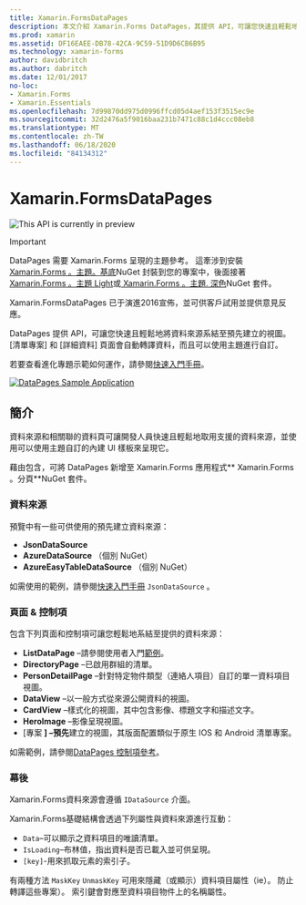 ```yaml
---
title: Xamarin.FormsDataPages
description: 本文介紹 Xamarin.Forms DataPages，其提供 API，可讓您快速且輕鬆地將資料來源系結至預先建立的視圖。
ms.prod: xamarin
ms.assetid: DF16EAEE-DB78-42CA-9C59-51D9D6CB6B95
ms.technology: xamarin-forms
author: davidbritch
ms.author: dabritch
ms.date: 12/01/2017
no-loc:
- Xamarin.Forms
- Xamarin.Essentials
ms.openlocfilehash: 7d99870dd975d0996ffcd05d4aef153f3515ec9e
ms.sourcegitcommit: 32d2476a5f9016baa231b7471c88c1d4ccc08eb8
ms.translationtype: MT
ms.contentlocale: zh-TW
ms.lasthandoff: 06/18/2020
ms.locfileid: "84134312"
---
```

# <a name="xamarinforms-datapages"></a>Xamarin.FormsDataPages

![](~/media/shared/preview.png "This API is currently in preview")

> [!IMPORTANT]
> DataPages 需要 Xamarin.Forms 呈現的主題參考。 這牽涉到安裝[ Xamarin.Forms 。主題。基底](https://www.nuget.org/packages/Xamarin.Forms.Theme.Base/)NuGet 封裝到您的專案中，後面接著[ Xamarin.Forms 。主題 Light](https://www.nuget.org/packages/Xamarin.Forms.Theme.Light/)或[ Xamarin.Forms 。主題. 深色](https://www.nuget.org/packages/Xamarin.Forms.Theme.Dark/)NuGet 套件。

Xamarin.FormsDataPages 已于演進2016宣佈，並可供客戶試用並提供意見反應。

DataPages 提供 API，可讓您快速且輕鬆地將資料來源系結至預先建立的視圖。 [清單專案] 和 [詳細資料] 頁面會自動轉譯資料，而且可以使用主題進行自訂。

若要查看進化專題示範如何運作，請參閱[快速入門手冊](get-started.md)。

[![](images/demo-sml.png "DataPages Sample Application")](images/demo.png#lightbox "DataPages Sample Application")

## <a name="introduction"></a>簡介

資料來源和相關聯的資料頁可讓開發人員快速且輕鬆地取用支援的資料來源，並使用可以使用主題自訂的內建 UI 樣板來呈現它。

藉由包含，可將 DataPages 新增至 Xamarin.Forms 應用程式** Xamarin.Forms 。分頁**NuGet 套件。

### <a name="data-sources"></a>資料來源

預覽中有一些可供使用的預先建立資料來源：

* **JsonDataSource**
* **AzureDataSource** （個別 NuGet）
* **AzureEasyTableDataSource** （個別 NuGet）

如需使用的範例，請參閱[快速入門手冊](get-started.md) `JsonDataSource` 。

### <a name="pages--controls"></a>頁面 & 控制項

包含下列頁面和控制項可讓您輕鬆地系結至提供的資料來源：

* **ListDataPage** –請參閱使用者入門[範例](get-started.md)。
* **DirectoryPage** –已啟用群組的清單。
* **PersonDetailPage** –針對特定物件類型（連絡人項目）自訂的單一資料項目視圖。
* **DataView** –以一般方式從來源公開資料的視圖。
* **CardView** –樣式化的視圖，其中包含影像、標題文字和描述文字。
* **HeroImage** –影像呈現視圖。
* [專案 **] –預先**建立的視圖，其版面配置類似于原生 IOS 和 Android 清單專案。

如需範例，請參閱[DataPages 控制項參考](controls.md)。

### <a name="under-the-hood"></a>幕後

Xamarin.Forms資料來源會遵循 `IDataSource` 介面。

Xamarin.Forms基礎結構會透過下列屬性與資料來源進行互動：

* `Data`–可以顯示之資料項目的唯讀清單。
* `IsLoading`–布林值，指出資料是否已載入並可供呈現。
* `[key]`-用來抓取元素的索引子。

有兩種方法 `MaskKey` `UnmaskKey` 可用來隱藏（或顯示）資料項目屬性（ie）。 防止轉譯這些專案）。
索引鍵會對應至資料項目物件上的名稱屬性。
